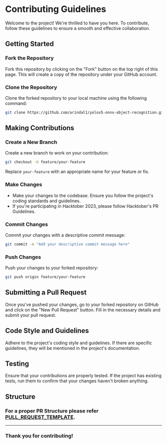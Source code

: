 
# Contributing Guidelines

Welcome to the project! We're thrilled to have you here. To contribute, follow these guidelines to ensure a smooth and effective collaboration.

## Getting Started

### Fork the Repository

Fork this repository by clicking on the "Fork" button on the top right of this page. This will create a copy of the repository under your GitHub account.

### Clone the Repository

Clone the forked repository to your local machine using the following command:

```bash
git clone https://github.com/arindal1/yolov5-onnx-object-recognition.git
```

## Making Contributions

### Create a New Branch

Create a new branch to work on your contribution:

```bash
git checkout -b feature/your-feature
```

Replace `your-feature` with an appropriate name for your feature or fix.

### Make Changes

- Make your changes to the codebase. Ensure you follow the project's coding standards and guidelines.
- If you're participating in Hacktober 2023, please follow Hacktober's PR Guidelines.

### Commit Changes

Commit your changes with a descriptive commit message:

```bash
git commit -m "Add your descriptive commit message here"
```

### Push Changes

Push your changes to your forked repository:

```bash
git push origin feature/your-feature
```

## Submitting a Pull Request

Once you've pushed your changes, go to your forked repository on GitHub and click on the "New Pull Request" button. Fill in the necessary details and submit your pull request.

## Code Style and Guidelines

Adhere to the project's coding style and guidelines. If there are specific guidelines, they will be mentioned in the project's documentation.

## Testing

Ensure that your contributions are properly tested. If the project has existing tests, run them to confirm that your changes haven't broken anything.

## Structure

### For a proper PR Structure please refer [PULL_REQUEST_TEMPLATE](.github/PULL_REQUEST_TEMPLATE.md).

---

### Thank you for contributing!
